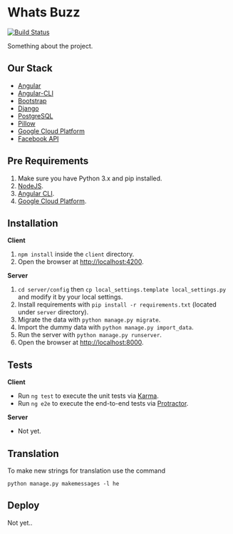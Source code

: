 # Whats Buzz

[![Build Status][travis-image]][travis-url]

Something about the project.

## Our Stack

  * [Angular](https://angular.io/)
  * [Angular-CLI](https://cli.angular.io/)
  * [Bootstrap](http://getbootstrap.com/)
  * [Django](https://www.djangoproject.com/)
  * [PostgreSQL](http://www.postgresql.org/)
  * [Pillow](https://python-pillow.org/)
  * [Google Cloud Platform](https://cloud.google.com/)
  * [Facebook API](https://developers.facebook.com/)

## Pre Requirements

  1. Make sure you have Python 3.x and pip installed.
  2. [NodeJS](nodejs.org).
  3. [Angular CLI](https://github.com/angular/angular-cli).
  4. [Google Cloud Platform](https://cloud.google.com/).

## Installation

**Client**

  1. `npm install` inside the `client` directory.
  2. Open the browser at [http://localhost:4200](http://localhost:4200).

**Server**

  1. `cd server/config` then `cp local_settings.template local_settings.py` and modify it by your local settings.
  2. Install requirements with `pip install -r requirements.txt` (located under `server` directory).
  3. Migrate the data with `python manage.py migrate`.
  4. Import the dummy data with `python manage.py import_data`.
  5. Run the server with `python manage.py runserver`.
  6. Open the browser at [http://localhost:8000](http://localhost:8000).

## Tests

**Client**

  * Run `ng test` to execute the unit tests via [Karma](https://karma-runner.github.io).
  * Run `ng e2e` to execute the end-to-end tests via [Protractor](http://www.protractortest.org/).

**Server**

  * Not yet.


## Translation

To make new strings for translation use the command

```shell
python manage.py makemessages -l he
```

## Deploy

Not yet..

[travis-image]: https://travis-ci.org/nirgn975/WhatsBuzz.svg?branch=master
[travis-url]: https://travis-ci.org/nirgn975/WhatsBuzz
